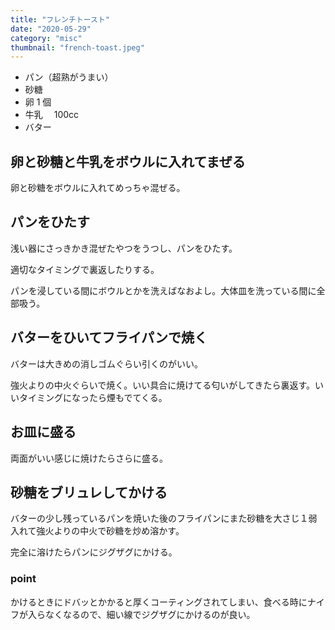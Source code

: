 ```yaml
---
title: "フレンチトースト"
date: "2020-05-29"
category: "misc"
thumbnail: "french-toast.jpeg"
---
```


- パン（超熟がうまい）
- 砂糖
- 卵 1 個
- 牛乳　 100cc
- バター

## 卵と砂糖と牛乳をボウルに入れてまぜる

卵と砂糖をボウルに入れてめっちゃ混ぜる。

## パンをひたす

浅い器にさっきかき混ぜたやつをうつし、パンをひたす。

適切なタイミングで裏返したりする。

パンを浸している間にボウルとかを洗えばなおよし。大体皿を洗っている間に全部吸う。

## バターをひいてフライパンで焼く

バターは大きめの消しゴムぐらい引くのがいい。

強火よりの中火ぐらいで焼く。いい具合に焼けてる匂いがしてきたら裏返す。いいタイミングになったら煙もでてくる。

## お皿に盛る

両面がいい感じに焼けたらさらに盛る。

## 砂糖をブリュレしてかける

バターの少し残っているパンを焼いた後のフライパンにまた砂糖を大さじ１弱入れて強火よりの中火で砂糖を炒め溶かす。

完全に溶けたらパンにジグザグにかける。

### point

かけるときにドバッとかかると厚くコーティングされてしまい、食べる時にナイフが入らなくなるので、細い線でジグザグにかけるのが良い。
